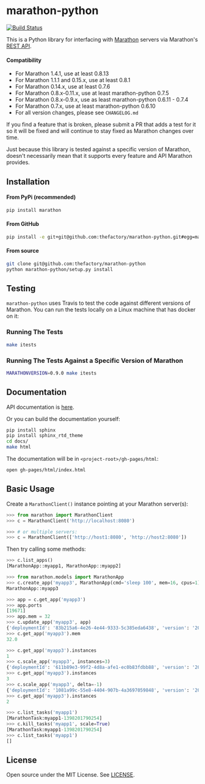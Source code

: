 # marathon-python

[![Build Status](https://travis-ci.org/thefactory/marathon-python.svg?branch=master)](https://travis-ci.org/thefactory/marathon-python)

This is a Python library for interfacing with [Marathon](https://github.com/mesosphere/marathon) servers via Marathon's [REST API](https://mesosphere.github.io/marathon/docs/rest-api.html).

#### Compatibility

* For Marathon 1.4.1, use at least 0.8.13
* For Marathon 1.1.1 and 0.15.x, use at least 0.8.1
* For Marathon 0.14.x, use at least 0.7.6
* For Marathon 0.8.x-0.11.x, use at least marathon-python 0.7.5
* For Marathon 0.8.x-0.9.x, use as least marathon-python 0.6.11 - 0.7.4
* For Marathon 0.7.x, use at least marathon-python 0.6.10
* For all version changes, please see `CHANGELOG.md`

If you find a feature that is broken, please submit a PR that adds a test for
it so it will be fixed and will continue to stay fixed as Marathon changes over
time.

Just because this library is tested against a specific version of Marathon,
doesn't necessarily mean that it supports every feature and API Marathon
provides.

## Installation

#### From PyPi (recommended)
```bash
pip install marathon
```

#### From GitHub
```bash
pip install -e git+git@github.com:thefactory/marathon-python.git#egg=marathon
```

#### From source
```bash
git clone git@github.com:thefactory/marathon-python
python marathon-python/setup.py install
```

## Testing

`marathon-python` uses Travis to test the code against different versions of Marathon.
You can run the tests locally on a Linux machine that has docker on it:

### Running The Tests

```bash
make itests
```

### Running The Tests Against a Specific Version of Marathon

```bash
MARATHONVERSION=0.9.0 make itests
```

## Documentation

API documentation is [here](http://thefactory.github.io/marathon-python).

Or you can build the documentation yourself:
```bash
pip install sphinx
pip install sphinx_rtd_theme
cd docs/
make html
```

The documentation will be in `<project-root>/gh-pages/html`:
```bash
open gh-pages/html/index.html
```

## Basic Usage

Create a `MarathonClient()` instance pointing at your Marathon server(s):
```python
>>> from marathon import MarathonClient
>>> c = MarathonClient('http://localhost:8080')

>>> # or multiple servers:
>>> c = MarathonClient(['http://host1:8080', 'http://host2:8080'])
```

Then try calling some methods:
```python
>>> c.list_apps()
[MarathonApp::myapp1, MarathonApp::myapp2]
```

```python
>>> from marathon.models import MarathonApp
>>> c.create_app('myapp3', MarathonApp(cmd='sleep 100', mem=16, cpus=1))
MarathonApp::myapp3
```

```python
>>> app = c.get_app('myapp3')
>>> app.ports
[19671]
>>> app.mem = 32
>>> c.update_app('myapp3', app)
{'deploymentId': '83b215a6-4e26-4e44-9333-5c385eda6438', 'version': '2014-08-26T07:37:50.462Z'}
>>> c.get_app('myapp3').mem
32.0
```

```python
>>> c.get_app('myapp3').instances
1
>>> c.scale_app('myapp3', instances=3)
{'deploymentId': '611b89e3-99f2-4d8a-afe1-ec0b83fdbb88', 'version': '2014-08-26T07:40:20.121Z'}
>>> c.get_app('myapp3').instances
3
>>> c.scale_app('myapp3', delta=-1)
{'deploymentId': '1081a99c-55e8-4404-907b-4a3697059848', 'version': '2014-08-26T07:43:30.232Z'}
>>> c.get_app('myapp3').instances
2
```

```python
>>> c.list_tasks('myapp1')
[MarathonTask:myapp1-1398201790254]
>>> c.kill_tasks('myapp1', scale=True)
[MarathonTask:myapp1-1398201790254]
>>> c.list_tasks('myapp1')
[]
```

## License

Open source under the MIT License. See [LICENSE](LICENSE).
